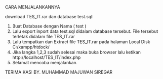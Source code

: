 CARA MENJALANKANNYA

download TES_IT.rar dan database test.sql

1.	Buat Database dengan Nama (  test   )
2.	Lalu export inport data test.sql didalam database tersebut. File tersebut terletak didalam file TES_IT.rar
3.	Lalu tempatkan dan Extract file TES_IT.rar pada halaman Local Disk C:/xampp/htdock/
4.	Jika langka 1,2,3 sudah selesai maka buka browser lalu ketikan http://localhost/TES_IT/index.php
5.	Selamat mencoba menjalankan.





TERIMA KASI
BY. MUHAMMAD MAJUWAN SIREGAR
